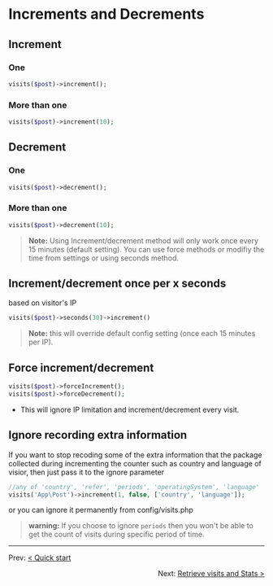 # Increments and Decrements

## Increment

### One

```php
visits($post)->increment();
```

### More than one

```php
visits($post)->increment(10);
```

## Decrement

### One

```php
visits($post)->decrement();
```

### More than one

```php
visits($post)->decrement(10);
```

> **Note:** Using Increment/decrement method will only work once every 15 minutes (default setting). You can use force methods or modifiy the time from settings or using seconds method.

## Increment/decrement once per x seconds

based on visitor's IP

```php
visits($post)->seconds(30)->increment()
```

> **Note:** this will override default config setting (once each 15 minutes per IP).

## Force increment/decrement

```php
visits($post)->forceIncrement();
visits($post)->forceDecrement();
```

-   This will ignore IP limitation and increment/decrement every visit.

## Ignore recording extra information

If you want to stop recoding some of the extra information that the package collected during incrementing the counter such as country and language of visior, then just pass it to the ignore parameter

```php
//any of 'country', 'refer', 'periods', 'operatingSystem', 'language'
visits('App\Post')->increment(1, false, ['country', 'language']);
```

or you can ignore it permanently from config/visits.php

> **warning:** If you choose to ignore `periods` then you won't be able to get the count of visits during specific period of time.

---

<p align="left">
  Prev:  <a href="4_quick-start.md">< Quick start</a> 
</p>

<p align="right">
  Next:  <a href="6_retrieve-visits-and-stats.md">Retrieve visits and Stats ></a> 
</p>
